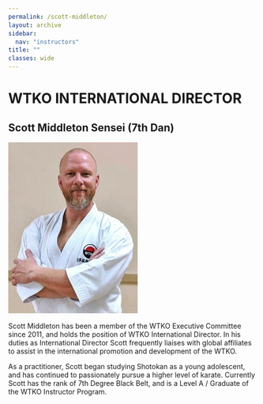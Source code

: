 ```yaml
---
permalink: /scott-middleton/
layout: archive
sidebar:
  nav: "instructors"
title: ""
classes: wide
---
```

# WTKO INTERNATIONAL DIRECTOR

## Scott Middleton Sensei (7th Dan)

![Scott Middleton Sensei](../assets/images/instructors/Scott-Middleton-Executive-Committee-Canada-Dmr6.jpg "Scott Middleton Sensei")


Scott Middleton has been a member of the WTKO Executive Committee since 2011, and holds the position of WTKO International Director. In his duties as International Director Scott frequently liaises with global affiliates to assist in the international promotion and development of the WTKO.

As a practitioner, Scott began studying Shotokan as a young adolescent, and has continued to passionately pursue a higher level of karate. Currently Scott has the rank of 7th Degree Black Belt, and is a Level A / Graduate of the WTKO Instructor Program.